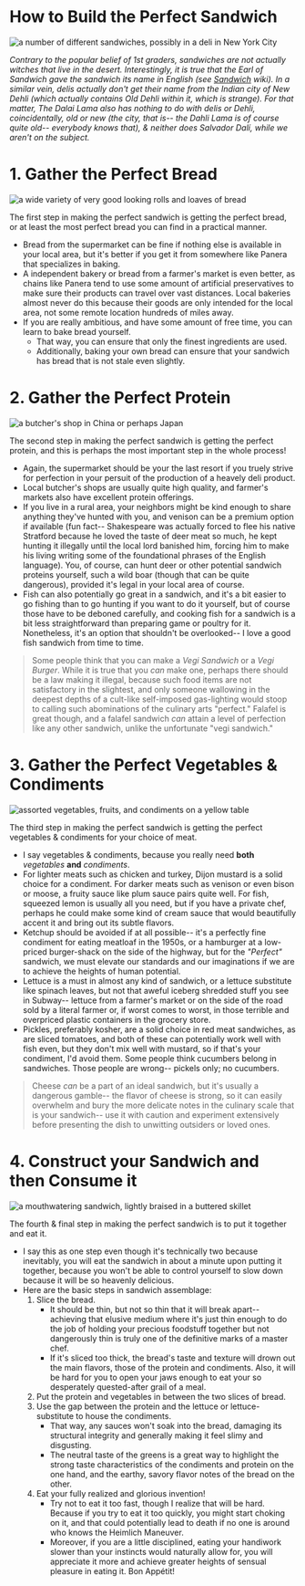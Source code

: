 # How to Build the Perfect Sandwich

![a number of different sandwiches, possibly in a deli in New York City](https://images.unsplash.com/photo-1705647405231-c481e117e609?q=80&w=1974&auto=format&fit=crop&ixlib=rb-4.1.0&ixid=M3wxMjA3fDB8MHxwaG90by1wYWdlfHx8fGVufDB8fHx8fA%3D%3D)

_Contrary to the popular belief of 1st graders, sandwiches are not actually witches that live in the desert. Interestingly, it is true that the Earl of Sandwich gave the sandwich its name in English (see [Sandwich](https://en.wikipedia.org/wiki/Sandwich) wiki). In a similar vein, delis actually don't get their name from the Indian city of New Dehli (which actually contains Old Dehli within it, which is strange). For that matter, The Dalai Lama also has nothing to do with delis or Dehli, coincidentally, old or new (the city, that is-- the Dahli Lama is of course quite old-- everybody knows that), & neither does Salvador Dalí, while we aren't on the subject._

# 1. Gather the Perfect Bread

![a wide variety of very good looking rolls and loaves of bread](https://images.unsplash.com/photo-1608198093002-ad4e005484ec?q=80&w=1032&auto=format&fit=crop&ixlib=rb-4.1.0&ixid=M3wxMjA3fDB8MHxwaG90by1wYWdlfHx8fGVufDB8fHx8fA%3D%3D)

The first step in making the perfect sandwich is getting the perfect bread, or at least the most perfect bread you can find in a practical manner.
 + Bread from the supermarket can be fine if nothing else is available in your local area, but it's better if you get it from somewhere like Panera that specializes in baking.
 + A independent bakery or bread from a farmer's market is even better, as chains like Panera tend to use some amount of artificial preservatives to make sure their products can travel over vast distances. Local bakeries almost never do this because their goods are only intended for the local area, not some remote location hundreds of miles away.
 + If you are really ambitious, and have some amount of free time, you can learn to bake bread yourself.
    + That way, you can ensure that only the finest ingredients are used.
    + Additionally, baking your own bread can ensure that your sandwich has bread that is not stale even slightly.

# 2. Gather the Perfect Protein

![a butcher's shop in China or perhaps Japan](https://images.unsplash.com/photo-1653489448365-cdd00005277d?q=80&w=871&auto=format&fit=crop&ixlib=rb-4.1.0&ixid=M3wxMjA3fDB8MHxwaG90by1wYWdlfHx8fGVufDB8fHx8fA%3D%3D)

The second step in making the perfect sandwich is getting the perfect protein, and this is perhaps the most important step in the whole process!
 + Again, the supermarket should be your the last resort if you truely strive for perfection in your persuit of the production of a heavely deli product.
 + Local butcher's shops are usually quite high quality, and farmer's markets also have excellent protein offerings.
 + If you live in a rural area, your neighbors might be kind enough to share anything they've hunted with you, and venison can be a premium option if available (fun fact-- Shakespeare was actually forced to flee his native Stratford because he loved the taste of deer meat so much, he kept hunting it illegally until the local lord banished him, forcing him to make his living writing some of the foundational phrases of the English language). You, of course, can hunt deer or other potential sandwich proteins yourself, such a wild boar (though that can be quite dangerous), provided it's legal in your local area of course.
 + Fish can also potentially go great in a sandwich, and it's a bit easier to go fishing than to go hunting if you want to do it yourself, but of course those have to be deboned carefully, and cooking fish for a sandwich is a bit less straightforward than preparing game or poultry for it. Nonetheless, it's an option that shouldn't be overlooked-- I love a good fish sandwich from time to time.
> Some people think that you can make a _Vegi Sandwich_ or a _Vegi Burger_. While it is true that you _can_ make one, perhaps there should be a law making it illegal, because such food items are not satisfactory in the slightest, and only someone wallowing in the deepest depths of a cult-like self-imposed gas-lighting would stoop to calling such abominations of the culinary arts "perfect." Falafel is great though, and a falafel sandwich _can_ attain a level of perfection like any other sandwich, unlike the unfortunate "vegi sandwich."

# 3. Gather the Perfect Vegetables & Condiments

![assorted vegetables, fruits, and condiments on a yellow table](https://plus.unsplash.com/premium_photo-1709560427679-686660661aae?q=80&w=1020&auto=format&fit=crop&ixlib=rb-4.1.0&ixid=M3wxMjA3fDB8MHxwaG90by1wYWdlfHx8fGVufDB8fHx8fA%3D%3D)

The third step in making the perfect sandwich is getting the perfect vegetables & condiments for your choice of meat.
 + I say vegetables & condiments, because you really need **both** _vegetables_ **and** _condiments_.
 + For lighter meats such as chicken and turkey, Dijon mustard is a solid choice for a condiment. For darker meats such as venison or even bison or moose, a fruity sauce like plum sauce pairs quite well. For fish, squeezed lemon is usually all you need, but if you have a private chef, perhaps he could make some kind of cream sauce that would beautifully accent it and bring out its subtle flavors.
 + Ketchup should be avoided if at all possible-- it's a perfectly fine condiment for eating meatloaf in the 1950s, or a hamburger at a low-priced burger-shack on the side of the highway, but for the _"Perfect"_ sandwich, we must elevate our standards and our imaginations if we are to achieve the heights of human potential.
 + Lettuce is a must in almost any kind of sandwich, or a lettuce substitute like spinach leaves, but not that aweful iceberg shredded stuff you see in Subway-- lettuce from a farmer's market or on the side of the road sold by a literal farmer or, if worst comes to worst, in those terrible and overpriced plastic containers in the grocery store.
 + Pickles, preferably kosher, are a solid choice in red meat sandwiches, as are sliced tomatoes, and both of these can potentially work well with fish even, but they don't mix well with mustard, so if that's your condiment, I'd avoid them. Some people think cucumbers belong in sandwiches. Those people are wrong-- pickels only; no cucumbers.

 > Cheese _can_ be a part of an ideal sandwich, but it's usually a dangerous gamble-- the flavor of cheese is strong, so it can easily overwhelm and bury the more delicate notes in the culinary scale that is your sandwich-- use it with caution and experiment extensively before presenting the dish to unwitting outsiders or loved ones.

# 4. Construct your Sandwich and then Consume it

![a mouthwatering sandwich, lightly braised in a buttered skillet](https://images.unsplash.com/photo-1567234669003-dce7a7a88821?q=80&w=870&auto=format&fit=crop&ixlib=rb-4.1.0&ixid=M3wxMjA3fDB8MHxwaG90by1wYWdlfHx8fGVufDB8fHx8fA%3D%3D)

The fourth & final step in making the perfect sandwich is to put it together and eat it.
 + I say this as one step even though it's technically two because inevitably, you will eat the sandwich in about a minute upon putting it together, because you won't be able to control yourself to slow down because it will be so heavenly delicious.
 + Here are the basic steps in sandwich assemblage:
    1. Slice the bread.
        - It should be thin, but not so thin that it will break apart-- achieving that elusive medium where it's just thin enough to do the job of holding your precious foodstuff together but not dangerously thin is truly one of the definitive marks of a master chef.
        - If it's sliced too thick, the bread's taste and texture will drown out the main flavors, those of the protein and condiments. Also, it will be hard for you to open your jaws enough to eat your so desperately quested-after grail of a meal.
    2. Put the protein and vegetables in between the two slices of bread.
    3. Use the gap between the protein and the lettuce or lettuce-substitute to house the condiments.
        - That way, any sauces won't soak into the bread, damaging its structural integrity and generally making it feel slimy and disgusting.
        - The neutral taste of the greens is a great way to highlight the strong taste characteristics of the condiments and protein on the one hand, and the earthy, savory flavor notes of the bread on the other.
    4. Eat your fully realized and glorious invention!
        - Try not to eat it too fast, though I realize that will be hard. Because if you try to eat it too quickly, you might start choking on it, and that could potentially lead to death if no one is around who knows the Heimlich Maneuver.
        - Moreover, if you are a little disciplined, eating your handiwork slower than your instincts would naturally allow for, you will appreciate it more and achieve greater heights of sensual pleasure in eating it. Bon Appétit!